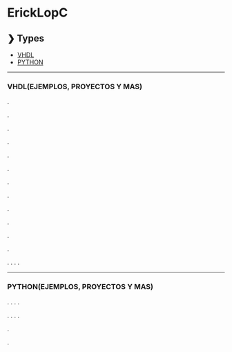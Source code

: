 # ErickLopC


## ❯ Types

* [VHDL](#textmessage-initial-style)
* [PYTHON](#textmessage-initial-style)

***
### VHDL(EJEMPLOS, PROYECTOS Y MAS)
.

.

.

.

.

.

.

.

.

.

.

.

.
.
.
.
***
### PYTHON(EJEMPLOS, PROYECTOS Y MAS)


.
.
.
.

.
.
.
.

.


.
